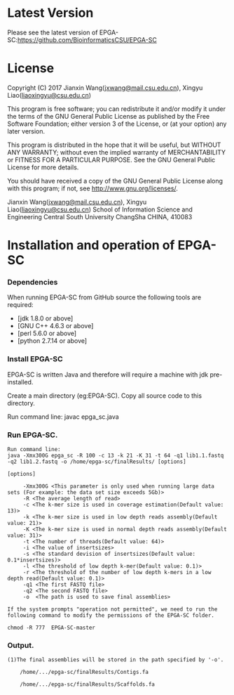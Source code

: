 Latest Version
==============
Please see the latest version of EPGA-SC:https://github.com/BioinformaticsCSU/EPGA-SC


License
=======

Copyright (C) 2017 Jianxin Wang(jxwang@mail.csu.edu.cn), Xingyu Liao(liaoxingyu@csu.edu.cn)

This program is free software; you can redistribute it and/or
modify it under the terms of the GNU General Public License
as published by the Free Software Foundation; either version 3
of the License, or (at your option) any later version.

This program is distributed in the hope that it will be useful,
but WITHOUT ANY WARRANTY; without even the implied warranty of
MERCHANTABILITY or FITNESS FOR A PARTICULAR PURPOSE.  See the
GNU General Public License for more details.

You should have received a copy of the GNU General Public License
along with this program; if not, see <http://www.gnu.org/licenses/>.

Jianxin Wang(jxwang@mail.csu.edu.cn), Xingyu Liao(liaoxingyu@csu.edu.cn)
School of Information Science and Engineering
Central South University
ChangSha
CHINA, 410083


Installation and operation of EPGA-SC 
==================================

### Dependencies

When running EPGA-SC from GitHub source the following tools are required:

* [jdk 1.8.0 or above]
* [GNU C++ 4.6.3 or above] 
* [perl 5.6.0 or above] 
* [python 2.7.14 or above]
 
### Install EPGA-SC

EPGA-SC is written Java and therefore will require a machine with jdk pre-installed.

Create a main directory (eg:EPGA-SC). Copy all source code to this directory.

Run command line: javac epga_sc.java 

### Run EPGA-SC.
	
    Run command line:  
	java -Xmx300G epga_sc -R 100 -c 13 -k 21 -K 31 -t 64 -q1 lib1.1.fastq -q2 lib1.2.fastq -o /home/epga-sc/finalResults/ [options] 
	
	[options]
	
	     -Xmx300G <This parameter is only used when running large data sets (For example: the data set size exceeds 5Gb)>
	     -R <The average length of read>
	     -c <The k-mer size is used in coverage estimation(Default value: 13)>
	     -k <The k-mer size is used in low depth reads assembly(Default value: 21)>
	     -K <The k-mer size is used in normal depth reads assembly(Default value: 31)>
	     -t <The number of threads(Default value: 64)>
	     -i <The value of insertsizes>
	     -s <The standard devision of insertsizes(Default value: 0.1*insertsizes)>
	     -l <The threshold of low depth k-mer(Default value: 0.1)>
	     -r <The threshold of the number of low depth k-mers in a low depth read(Default value: 0.1)>
	     -q1 <The first FASTQ file>
	     -q2 <The second FASTQ file>
         -o  <The path is used to save final assemblies>		 
	
	If the system prompts "operation not permitted", we need to run the following command to modify the permissions of the EPGA-SC folder.
	
	chmod -R 777  EPGA-SC-master
	

### Output.
    
	(1)The final assemblies will be stored in the path specified by '-o'.
    
        /home/.../epga-sc/finalResults/Contigs.fa
		
        /home/.../epga-sc/finalResults/Scaffolds.fa
